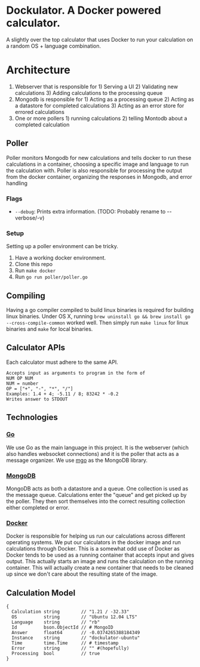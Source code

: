# Dockulator. A Docker powered calculator.

A slightly over the top calculator that uses Docker to run your calculation on a random OS + language combination.

# Architecture
1) Webserver that is responsible for
        1) Serving a UI
        2) Validating new calculations
        3) Adding calculations to the processing queue
2) Mongodb is responsible for
        1) Acting as a processing queue
        2) Acting as a datastore for completed calculations
        3) Acting as an error store for errored calculations
3) One or more pollers
        1) running calculations
        2) telling Montodb about a completed calculation

## Poller

Poller monitors Mongodb for new calculations and tells docker to run these calculations in a container, choosing a specific image and language to run the calculation with. Poller is also responsible for processing the output from the docker container, organizing the responses in Mongodb, and error handling

### Flags

* `--debug`: Prints extra information. (TODO: Probably rename to --verbose/-v)

### Setup

Setting up a poller environment can be tricky.

1. Have a working docker environment.
2. Clone this repo
3. Run `make docker`
4. Run `go run poller/poller.go`

## Compiling

Having a go compiler compiled to build linux binaries is required for building linux binaries. Under OS X, running `brew uninstall go && brew install go --cross-compile-common` worked well. Then simply run `make linux` for linux binaries and `make` for local binaries.

## Calculator APIs

Each calculator must adhere to the same API.

    Accepts input as arguments to program in the form of
    NUM OP NUM
    NUM = number
    OP = ["+", "-", "*", "/"]
    Examples: 1.4 + 4; -5.11 / 8; 83242 * -0.2
    Writes answer to STDOUT

## Technologies

### [Go](http://golang.org)

We use Go as the main language in this project. It is the webserver (which also
handles websocket connections) and it is the poller that acts as a message
organizer. We use [mgo](http://labix.org/mgo) as the MongoDB library.

### [MongoDB](http://www.mongodb.org/)

MongoDB acts as both a datastore and a queue. One collection is used as the
message queue. Calculations enter the "queue" and get picked up by the poller.
They then sort themselves into the correct resulting collection either 
completed or error.

### [Docker](http://docker.io)

Docker is responsible for helping us run our calculations across different
operating systems. We put our calculators in the docker image and run
calculations through Docker. This is a somewhat odd use of Docker as Docker
tends to be used as a running container that accepts input and gives output.
This actually starts an image and runs the calculation on the running
container. This will actually create a new container that needs to be cleaned
up since we don't care about the resulting state of the image.

## Calculation Model

    {
      Calculation string        // "1.21 / -32.33"
      OS          string        // "Ubuntu 12.04 LTS"
      Language    string        // "rb"
      Id          bson.ObjectId // # MongoID
      Answer      float64       // -0.0374265388184349
      Instance    string        // "dockulator-ubuntu"
      Time        time.Time     // # timestamp
      Error       string        // "" #(hopefully)
      Processing  bool          // true
    }
